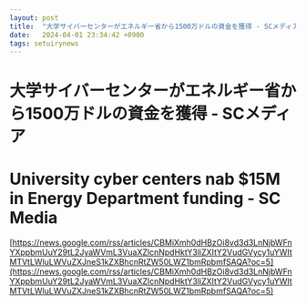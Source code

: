 ```yaml
---
layout: post
title:  "大学サイバーセンターがエネルギー省から1500万ドルの資金を獲得 - SCメディア"
date:   2024-04-01 23:34:42 +0900
tags: setuirynews 
---
```


# 大学サイバーセンターがエネルギー省から1500万ドルの資金を獲得 - SCメディア



# University cyber centers nab $15M in Energy Department funding - SC Media

[https://news.google.com/rss/articles/CBMiXmh0dHBzOi8vd3d3LnNjbWFnYXppbmUuY29tL2JyaWVmL3VuaXZlcnNpdHktY3liZXItY2VudGVycy1uYWItMTVtLWluLWVuZXJneS1kZXBhcnRtZW50LWZ1bmRpbmfSAQA?oc=5](https://news.google.com/rss/articles/CBMiXmh0dHBzOi8vd3d3LnNjbWFnYXppbmUuY29tL2JyaWVmL3VuaXZlcnNpdHktY3liZXItY2VudGVycy1uYWItMTVtLWluLWVuZXJneS1kZXBhcnRtZW50LWZ1bmRpbmfSAQA?oc=5)

